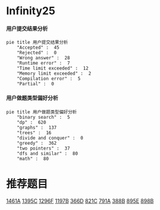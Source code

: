 # Infinity25

<!-- tabs:start -->



#### **用户提交结果分析**

```mermaid
pie title 用户提交结果分析
    "Accepted" :  45
    "Rejected" :  0
    "Wrong answer" :  28
    "Runtime error" :  7
    "Time limit exceeded" :  12
    "Memory limit exceeded" :  2
    "Compilation error" :  5
    "Partial" :  0
```

#### **用户做题类型偏好分析**

```mermaid
pie title 用户做题类型偏好分析
    "binary search" :  5
    "dp" :  620
    "graphs" :  137
    "trees" :  16
    "divide and conquer" :  0
    "greedy" :  362
    "two pointers" :  37
    "dfs and similar" :  80
    "math" :  80
```



<!-- tabs:end -->
# 推荐题目
[1461A](https://codeforces.com/contest/1461/problem/A)
[1395C](https://codeforces.com/contest/1395/problem/C)
[1296F](https://codeforces.com/contest/1296/problem/F)
[1197B](https://codeforces.com/contest/1197/problem/B)
[366D](https://codeforces.com/contest/366/problem/D)
[821C](https://codeforces.com/contest/821/problem/C)
[791A](https://codeforces.com/contest/791/problem/A)
[388B](https://codeforces.com/contest/388/problem/B)
[895E](https://codeforces.com/contest/895/problem/E)
[898B](https://codeforces.com/contest/898/problem/B)
